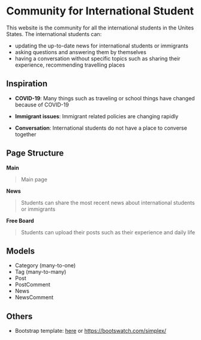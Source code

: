 # Community for International Student

This website is the community for all the international students in the Unites States. The international students can:

- updating the up-to-date news for international students or immigrants
- asking questions and answering them by themselves
- having a conversation without specific topics such as sharing their experience, recommending travelling places

## Inspiration

- **COVID-19**:
Many things such as traveling or school things have changed because of COVID-19

- **Immigrant issues**:
Immigrant related policies are changing rapidly

- **Conversation**:
International students do not have a place to converse together

## Page Structure
**Main**
>  Main page

**News**
> Students can share the most recent news about international students or immigrants

**Free Board**
> Students can upload their posts such as their experience and daily life

## Models
-   Category (many-to-one)
-   Tag (many-to-many)
-   Post
-   PostComment
-   News
-   NewsComment

## Others
- Bootstrap template: [here](https://bootswatch.com/simplex/) or https://bootswatch.com/simplex/